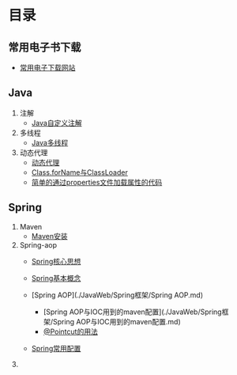 # 目录
## 常用电子书下载

- [常用电子下载网站](./Resources/常用电子书下载网站.md)

## Java

1. 注解
   - [Java自定义注解](./Javase/Java自定义注解.md)
2. 多线程
   - [Java多线程](./Javase/多线程/Java多线程.md)
3. 动态代理
   - [动态代理](./JavaWeb/Spring框架/动态代理.md)
   - [Class.forName与ClassLoader](./JavaWeb/Spring框架/Class.forName与ClassLoader.md)
   - [简单的通过properties文件加载属性的代码](./JavaWeb/Spring框架/简单的通过properties文件加载属性的代码.md)



## Spring

1. Maven
   - [Maven安装](./JavaWeb/Maven安装.md)
2. Spring-aop
   - [Spring核心思想](./JavaWeb/Spring框架/Spring核心思想.md)
   - [Spring基本概念](./JavaWeb/Spring框架/Spring重要知识点.md)
   - [Spring AOP](./JavaWeb/Spring框架/Spring AOP.md)
   
     - [Spring AOP与IOC用到的maven配置](./JavaWeb/Spring框架/Spring AOP与IOC用到的maven配置.md)
     - [@Pointcut的用法](./JavaWeb/Spring框架/@PointCut的用法.md)
   - [Spring常用配置](./JavaWeb/Spring框架/Spring常用配置.md)
3. 


